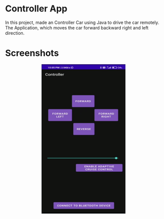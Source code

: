 # Controller App
In this project, made an Controller Car using Java to drive the car remotely. The Application, which moves the car forward backward right and left direction.


# Screenshots

<p >
  <div align="center" >
 <img width="270" height="480" src="https://github.com/Kanishk-K-U/Adaptive-Cruise-Controlled-Car/blob/main/Controller%20APP/app.png">
    </div>
</p>


